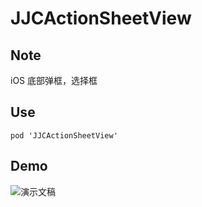 # JJCActionSheetView

<p>

## Note
iOS 底部弹框，选择框
<p>

## Use
```
pod 'JJCActionSheetView'
```
<p>

## Demo
![演示文稿](https://github.com/jijiucheng/JJCActionSheetView/JJCActionSheetViewDemo/JJCActionSheetViewDemo/JJCActionSheetViewGIF.gif)




